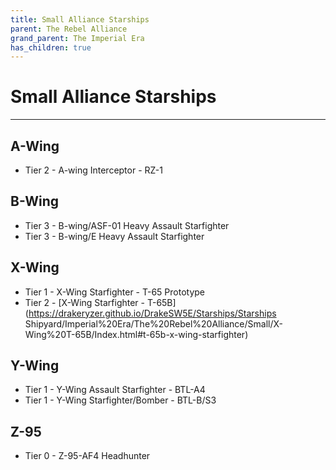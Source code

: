```yaml
---
title: Small Alliance Starships
parent: The Rebel Alliance
grand_parent: The Imperial Era
has_children: true
---
```


# Small Alliance Starships

---

## A-Wing
- Tier 2 - A-wing Interceptor - RZ-1
## B-Wing
- Tier 3 - B-wing/ASF-01 Heavy Assault Starfighter
- Tier 3 - B-wing/E Heavy Assault Starfighter
## X-Wing
- Tier 1 - X-Wing Starfighter - T-65 Prototype
- Tier 2 - [X-Wing Starfighter - T-65B](https://drakeryzer.github.io/DrakeSW5E/Starships/Starships Shipyard/Imperial%20Era/The%20Rebel%20Alliance/Small/X-Wing%20T-65B/Index.html#t-65b-x-wing-starfighter)
## Y-Wing
- Tier 1 - Y-Wing Assault Starfighter - BTL-A4
- Tier 1 - Y-Wing Starfighter/Bomber - BTL-B/S3
## Z-95
- Tier 0 - Z-95-AF4 Headhunter